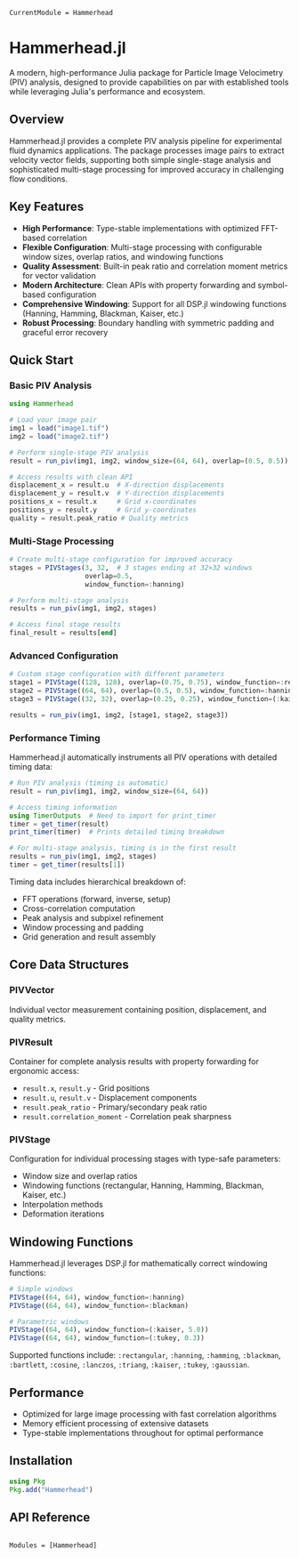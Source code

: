 ```@meta
CurrentModule = Hammerhead
```

# Hammerhead.jl

A modern, high-performance Julia package for Particle Image Velocimetry (PIV) analysis, designed to provide capabilities on par with established tools while leveraging Julia's performance and ecosystem.

## Overview

Hammerhead.jl provides a complete PIV analysis pipeline for experimental fluid dynamics applications. The package processes image pairs to extract velocity vector fields, supporting both simple single-stage analysis and sophisticated multi-stage processing for improved accuracy in challenging flow conditions.

## Key Features

- **High Performance**: Type-stable implementations with optimized FFT-based correlation
- **Flexible Configuration**: Multi-stage processing with configurable window sizes, overlap ratios, and windowing functions
- **Quality Assessment**: Built-in peak ratio and correlation moment metrics for vector validation
- **Modern Architecture**: Clean APIs with property forwarding and symbol-based configuration
- **Comprehensive Windowing**: Support for all DSP.jl windowing functions (Hanning, Hamming, Blackman, Kaiser, etc.)
- **Robust Processing**: Boundary handling with symmetric padding and graceful error recovery

## Quick Start

### Basic PIV Analysis

```julia
using Hammerhead

# Load your image pair
img1 = load("image1.tif")
img2 = load("image2.tif")

# Perform single-stage PIV analysis
result = run_piv(img1, img2, window_size=(64, 64), overlap=(0.5, 0.5))

# Access results with clean API
displacement_x = result.u  # X-direction displacements
displacement_y = result.v  # Y-direction displacements
positions_x = result.x     # Grid x-coordinates
positions_y = result.y     # Grid y-coordinates
quality = result.peak_ratio # Quality metrics
```

### Multi-Stage Processing

```julia
# Create multi-stage configuration for improved accuracy
stages = PIVStages(3, 32,  # 3 stages ending at 32×32 windows
                   overlap=0.5,
                   window_function=:hanning)

# Perform multi-stage analysis
results = run_piv(img1, img2, stages)

# Access final stage results
final_result = results[end]
```

### Advanced Configuration

```julia
# Custom stage configuration with different parameters
stage1 = PIVStage((128, 128), overlap=(0.75, 0.75), window_function=:rectangular)
stage2 = PIVStage((64, 64), overlap=(0.5, 0.5), window_function=:hanning)
stage3 = PIVStage((32, 32), overlap=(0.25, 0.25), window_function=(:kaiser, 5.0))

results = run_piv(img1, img2, [stage1, stage2, stage3])
```

### Performance Timing

Hammerhead.jl automatically instruments all PIV operations with detailed timing data:

```julia
# Run PIV analysis (timing is automatic)
result = run_piv(img1, img2, window_size=(64, 64))

# Access timing information
using TimerOutputs  # Need to import for print_timer
timer = get_timer(result)
print_timer(timer)  # Prints detailed timing breakdown

# For multi-stage analysis, timing is in the first result
results = run_piv(img1, img2, stages)
timer = get_timer(results[1])
```

Timing data includes hierarchical breakdown of:
- FFT operations (forward, inverse, setup)
- Cross-correlation computation  
- Peak analysis and subpixel refinement
- Window processing and padding
- Grid generation and result assembly

## Core Data Structures

### PIVVector
Individual vector measurement containing position, displacement, and quality metrics.

### PIVResult
Container for complete analysis results with property forwarding for ergonomic access:
- `result.x`, `result.y` - Grid positions
- `result.u`, `result.v` - Displacement components  
- `result.peak_ratio` - Primary/secondary peak ratio
- `result.correlation_moment` - Correlation peak sharpness

### PIVStage
Configuration for individual processing stages with type-safe parameters:
- Window size and overlap ratios
- Windowing functions (rectangular, Hanning, Hamming, Blackman, Kaiser, etc.)
- Interpolation methods
- Deformation iterations

## Windowing Functions

Hammerhead.jl leverages DSP.jl for mathematically correct windowing functions:

```julia
# Simple windows
PIVStage((64, 64), window_function=:hanning)
PIVStage((64, 64), window_function=:blackman)

# Parametric windows  
PIVStage((64, 64), window_function=(:kaiser, 5.0))
PIVStage((64, 64), window_function=(:tukey, 0.3))
```

Supported functions include: `:rectangular`, `:hanning`, `:hamming`, `:blackman`, `:bartlett`, `:cosine`, `:lanczos`, `:triang`, `:kaiser`, `:tukey`, `:gaussian`.

## Performance

- Optimized for large image processing with fast correlation algorithms
- Memory efficient processing of extensive datasets 
- Type-stable implementations throughout for optimal performance

## Installation

```julia
using Pkg
Pkg.add("Hammerhead")
```

## API Reference

```@index
```

```@autodocs
Modules = [Hammerhead]
```
